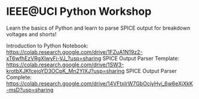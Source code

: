 # IEEE@UCI Python Workshop
Learn the basics of Python and learn to parse SPICE output for breakdown voltages and shorts!

Introduction to Python Notebook: https://colab.research.google.com/drive/1FZuA1N19z2-xT6wfhEzVRgXIwyFi-VJ_?usp=sharing
SPICE Output Parser Template: https://colab.research.google.com/drive/1SW3-krotbXJKfcejoYD3OCpK_Mn2YIXJ?usp=sharing
SPICE Output Parser Complete: https://colab.research.google.com/drive/14VFtxIrW7GbOcjyHyi_6w6eXjXkK-msD?usp=sharing
